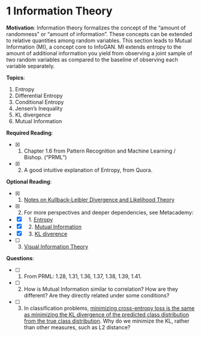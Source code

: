 # 1 Information Theory

**Motivation**: Information theory formalizes the concept of the “amount of randomness” or “amount of information”. These concepts can be extended to relative quantities among random variables. This section leads to Mutual Information (MI), a concept core to InfoGAN. MI extends entropy to the amount of additional information you yield from observing a joint sample of two random variables as compared to the baseline of observing each variable separately.

**Topics**:

1. Entropy
2. Differential Entropy
3. Conditional Entropy
4. Jensen’s Inequality
5. KL divergence
5. Mutual Information

**Required Reading**:

- [x] 1. Chapter 1.6 from Pattern Recognition and Machine Learning / Bishop. (“PRML”)
- [x] 2. A good intuitive explanation of Entropy, from Quora.

**Optional Reading**:

- [x] 1. [Notes on Kullback-Leibler Divergence and Likelihood Theory](https://arxiv.org/pdf/1404.2000.pdf)
- [x] 2. For more perspectives and deeper dependencies, see Metacademy:
- [x] &nbsp;&nbsp;&nbsp;&nbsp;1. [Entropy](https://metacademy.org/graphs/concepts/entropy)
- [x] &nbsp;&nbsp;&nbsp;&nbsp;2. [Mutual Information](https://metacademy.org/graphs/concepts/mutual_information)
- [x] &nbsp;&nbsp;&nbsp;&nbsp;3. [KL diverence](https://metacademy.org/graphs/concepts/kl_divergence)
- [ ] 3. [Visual Information Theory](https://colah.github.io/posts/2015-09-Visual-Information/)

**Questions**:

- [ ] 1. From PRML: 1.28, 1.31, 1.36, 1.37, 1.38, 1.39, 1.41.
- [ ] 2. How is Mutual Information similar to correlation? How are they different? Are they directly related under some conditions?
- [ ] 3. In classification problems, [minimizing cross-entropy loss is the same as minimizing the KL divergence of the predicted class distribution from the true class distribution](https://ai.stackexchange.com/questions/3065/why-has-cross-entropy-become-the-classification-standard-loss-function-and-not-k/4185). Why do we minimize the KL, rather than other measures, such as L2 distance?
